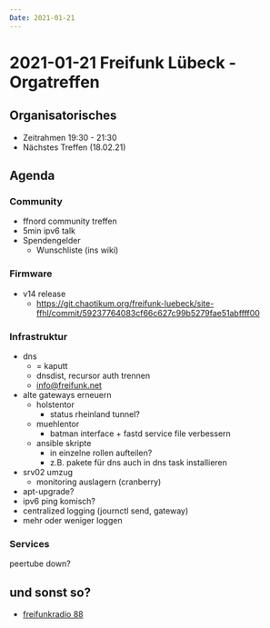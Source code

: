 ```yaml
---
Date: 2021-01-21
---
```


# 2021-01-21 Freifunk Lübeck - Orgatreffen

## Organisatorisches
- Zeitrahmen 19:30 - 21:30
- Nächstes Treffen (18.02.21)

## Agenda

### Community

* ffnord community treffen
* 5min ipv6 talk
* Spendengelder
    * Wunschliste (ins wiki)

### Firmware

* v14 release
    * https://git.chaotikum.org/freifunk-luebeck/site-ffhl/commit/59237764083cf66c627c99b5279fae51abffff00

### Infrastruktur

* dns
    * = kaputt
    * dnsdist, recursor auth trennen
    * info@freifunk.net
* alte gateways erneuern
    * holstentor
        * status rheinland tunnel?
    * muehlentor
        * batman interface + fastd service file verbessern
    * ansible skripte
        * in einzelne rollen aufteilen?
        * z.B. pakete für dns auch in dns task installieren
* srv02 umzug
    * monitoring auslagern (cranberry)
* apt-upgrade?
* ipv6 ping komisch?
* centralized logging (journctl send, gateway)
* mehr oder weniger loggen

### Services

peertube down?


## und sonst so?

* [freifunkradio 88](https://radio.freifunk.net/2021/01/12/sundhausen-sendet-mit-60ghz/)
